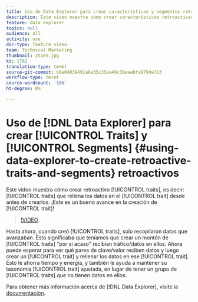 ```yaml
---
title: Uso de Data Explorer para crear características y segmentos retroactivos
description: Este vídeo muestra cómo crear características retroactivas, es decir, características que rellenan datos en la característica desde antes de crearlos. ¡Este es un bueno avance en la creación de rasgos!
feature: data explorer
topics: null
audience: all
activity: use
doc-type: feature video
team: Technical Marketing
thumbnail: 25169.jpg
kt: 1762
translation-type: tm+mt
source-git-commit: b6e04039491a6e35c35ea46c38eaebfa879de713
workflow-type: tm+mt
source-wordcount: '166'
ht-degree: 0%

---
```



# Uso de [!DNL Data Explorer] para crear [!UICONTROL Traits] y [!UICONTROL Segments] {#using-data-explorer-to-create-retroactive-traits-and-segments} retroactivos

Este video muestra cómo crear retroactivo [!UICONTROL traits], es decir: [!UICONTROL traits] que rellena los datos en el [!UICONTROL trait] desde antes de crearlos. ¡Este es un bueno avance en la creación de [!UICONTROL trait]!

>[!VIDEO](https://video.tv.adobe.com/v/25169/?quality=12)

Hasta ahora, cuando creó [!UICONTROL traits], solo recopilaron datos que avanzaban. Esto significaba que teníamos que crear un montón de [!UICONTROL traits] &quot;por si acaso&quot; recibían tráfico/datos en ellos. Ahora puede esperar para ver qué pares de clave/valor reciben datos y luego crear un [!UICONTROL trait] y rellenar los datos en ese [!UICONTROL trait]. Esto le ahorra tiempo y energía, y también le ayuda a mantener su taxonomía [!UICONTROL trait] ajustada, en lugar de tener un grupo de [!UICONTROL traits] que no tienen datos en ellos.

Para obtener más información acerca de [!DNL Data Explorer], visite la [documentación](https://experiencecloud.adobe.com/resources/help/en_US/aam/data-explorer.html).